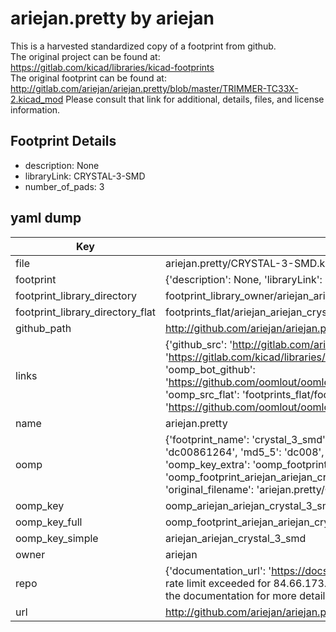 # ariejan.pretty by ariejan  
This is a harvested standardized copy of a footprint from github.  
The original project can be found at:  
https://gitlab.com/kicad/libraries/kicad-footprints  
The original footprint can be found at:
http://gitlab.com/ariejan/ariejan.pretty/blob/master/TRIMMER-TC33X-2.kicad_mod
Please consult that link for additional, details, files, and license information.  
## Footprint Details
* description: None  
* libraryLink: CRYSTAL-3-SMD  
* number_of_pads: 3  
## yaml dump  
| Key | Value |  
| --- | --- |  
| file | ariejan.pretty/CRYSTAL-3-SMD.kicad_mod |  
| footprint | {'description': None, 'libraryLink': 'CRYSTAL-3-SMD', 'number_of_pads': 3} |  
| footprint_library_directory | footprint_library_owner/ariejan_ariejan.pretty |  
| footprint_library_directory_flat | footprints_flat/ariejan_ariejan_crystal_3_smd/working |  
| github_path | http://github.com/ariejan/ariejan.pretty/blob/master/CRYSTAL-3-SMD.kicad_mod |  
| links | {'github_src': 'http://gitlab.com/ariejan/ariejan.pretty/blob/master/TRIMMER-TC33X-2.kicad_mod', 'github_src_repo': 'https://gitlab.com/kicad/libraries/kicad-footprints', 'oomp_bot': 'footprints/ariejan_ariejan_crystal_3_smd/working', 'oomp_bot_github': 'https://github.com/oomlout/oomlout_oomp_footprint_bot/tree/main/footprints/ariejan_ariejan_crystal_3_smd/working', 'oomp_src_flat': 'footprints_flat/footprints_flat/ariejan_ariejan_crystal_3_smd/working', 'oomp_src_flat_github': 'https://github.com/oomlout/oomlout_oomp_footprint_src/tree/main/footprints_flat/ariejan_ariejan_crystal_3_smd/working'} |  
| name | ariejan.pretty |  
| oomp | {'footprint_name': 'crystal_3_smd', 'library_name': 'ariejan', 'md5': 'dc00861264c2338f9916627e1f81b08d', 'md5_10': 'dc00861264', 'md5_5': 'dc008', 'md5_6': 'dc0086', 'oomp_key': 'oomp_ariejan_ariejan_crystal_3_smd', 'oomp_key_extra': 'oomp_footprint_ariejan_ariejan_crystal_3_smd', 'oomp_key_full': 'oomp_footprint_ariejan_ariejan_crystal_3_smd_dc0086', 'oomp_key_simple': 'ariejan_ariejan_crystal_3_smd', 'original_filename': 'ariejan.pretty/CRYSTAL-3-SMD.kicad_mod', 'owner_name': 'ariejan'} |  
| oomp_key | oomp_ariejan_ariejan_crystal_3_smd |  
| oomp_key_full | oomp_footprint_ariejan_ariejan_crystal_3_smd |  
| oomp_key_simple | ariejan_ariejan_crystal_3_smd |  
| owner | ariejan |  
| repo | {'documentation_url': 'https://docs.github.com/rest/overview/resources-in-the-rest-api#rate-limiting', 'message': "API rate limit exceeded for 84.66.173.59. (But here's the good news: Authenticated requests get a higher rate limit. Check out the documentation for more details.)"} |  
| url | http://github.com/ariejan/ariejan.pretty |  

